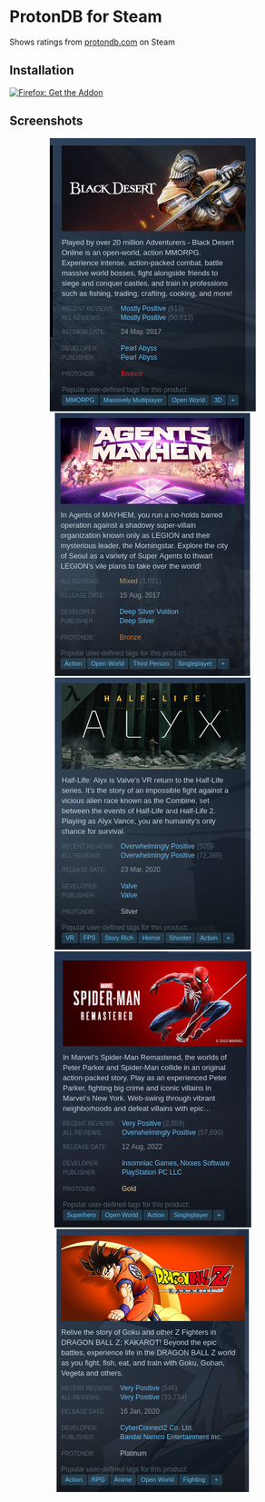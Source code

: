 # ProtonDB for Steam
Shows ratings from [protondb.com](https://www.protondb.com/) on Steam

## Installation

[![Firefox: Get the Addon](https://blog.mozilla.org/addons/files/2015/11/get-the-addon.png)](https://addons.mozilla.org/en-CA/firefox/addon/protondb-for-steam/)

## Screenshots

<div align=center>

![Screenshot | Borked Rating Badge](screenshots/screenshot_borked.png)
![Screenshot | Bronze Rating Badge](screenshots/screenshot_bronze.png)
![Screenshot | Silver Rating Badge](screenshots/screenshot_silver.png)
![Screenshot | Gold Rating Badge](screenshots/screenshot_gold.png)
![Screenshot | Platinum Rating Badge](screenshots/screenshot_platinum.png)
</div>
